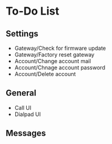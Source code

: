 # To-Do List

## Settings
- Gateway/Check for firmware update
- Gateway/Factory reset gateway
- Account/Change account mail
- Account/Chnage account password
- Account/Delete account

## General
- Call UI
- Dialpad UI

## Messages
